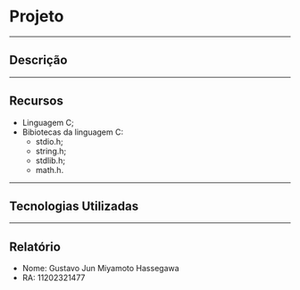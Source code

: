 # Projeto

---

## Descrição

---

## Recursos
- Linguagem C;
- Bibiotecas da linguagem C:
    - stdio.h;
    - string.h;
    - stdlib.h;
    - math.h.

---

## Tecnologias Utilizadas

---

## Relatório 
- Nome: Gustavo Jun Miyamoto Hassegawa
- RA: 11202321477

